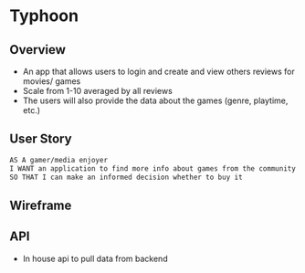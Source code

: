 # Typhoon

## Overview
- An app that allows users to login and create and view others reviews for movies/ games 
- Scale from 1-10 averaged by all reviews
- The users will also provide the data about the games (genre, playtime, etc.)

## User Story
```md
AS A gamer/media enjoyer 
I WANT an application to find more info about games from the community itself
SO THAT I can make an informed decision whether to buy it
```

## Wireframe

## API 
- In house api to pull data from backend